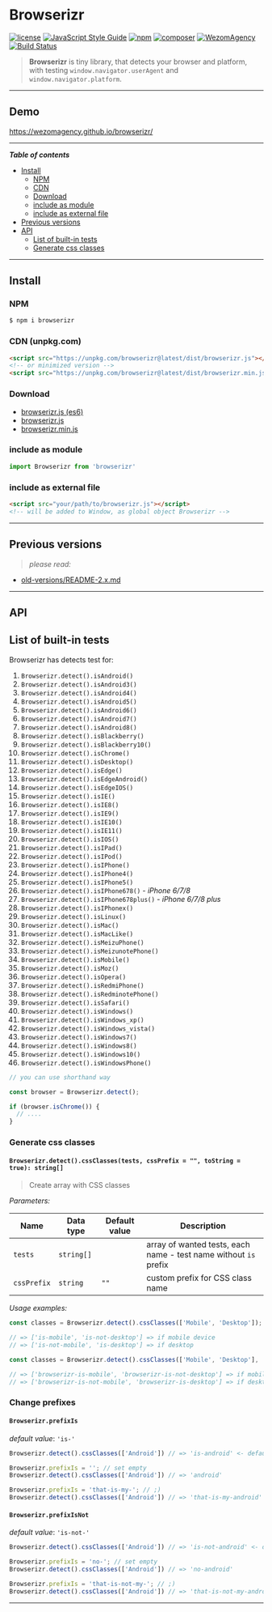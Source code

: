 # Browserizr

[![license](https://img.shields.io/badge/License-MIT-blue.svg)](https://github.com/dutchenkoOleg/node-w3c-validator/blob/master/LICENSE)
[![JavaScript Style Guide](https://img.shields.io/badge/code_style-standard-brightgreen.svg)](https://standardjs.com)
[![npm](https://img.shields.io/badge/npm-install-orange.svg)](https://www.npmjs.com/package/browserizr)
[![composer](https://img.shields.io/badge/composer-require-orange.svg)](https://packagist.org/packages/wezom-agency/browserizr)
[![WezomAgency](https://img.shields.io/badge/wezom-agency-red.svg)](https://github.com/WezomAgency)
[![Build Status](https://travis-ci.org/WezomAgency/browserizr.svg?branch=master)](https://travis-ci.org/WezomAgency/browserizr)

> **Browserizr** is tiny library, that detects your browser and platform,  
> with testing `window.navigator.userAgent` and `window.navigator.platform`.

---

## Demo

https://wezomagency.github.io/browserizr/

---

***Table of contents***

- [Install](#install)
	- [NPM](#npm)
	- [CDN](#cdn-unpkgcom)
	- [Download](#download)
	- [include as module](#include-as-module)
	- [include as external file](#include-as-external-file)
- [Previous versions](#previous-versions)
- [API](#api)
	- [List of built-in tests](#list-of-built-in-tests)
	- [Generate css classes](#generate-css-classes)

---

## Install

### NPM

```bash
$ npm i browserizr
```

### CDN (unpkg.com)

```html
<script src="https://unpkg.com/browserizr@latest/dist/browserizr.js"></script>
<!-- or minimized version -->
<script src="https://unpkg.com/browserizr@latest/dist/browserizr.min.js"></script>
```

### Download

- [browserizr.js (es6)](https://unpkg.com/browserizr@latest/index.js)
- [browserizr.js](https://unpkg.com/browserizr@latest/dist/browserizr.js)
- [browserizr.min.js](https://unpkg.com/browserizr@latest/dist/browserizr.min.js)

### include as module

```js
import Browserizr from 'browserizr'
```

### include as external file

```html
<script src="your/path/to/browserizr.js"></script>
<!-- will be added to Window, as global object Browserizr -->
```

---

## Previous versions

> _please read:_

- [old-versions/README-2.x.md](https://github.com/WezomAgency/browserizr/blob/master/old-versions/README-2.x.md)


---

## API

## List of built-in tests

Browserizr has detects test for:

1. `Browserizr.detect().isAndroid()`
1. `Browserizr.detect().isAndroid3()`
1. `Browserizr.detect().isAndroid4()`
1. `Browserizr.detect().isAndroid5()`
1. `Browserizr.detect().isAndroid6()`
1. `Browserizr.detect().isAndroid7()`
1. `Browserizr.detect().isAndroid8()`
1. `Browserizr.detect().isBlackberry()`
1. `Browserizr.detect().isBlackberry10()`
1. `Browserizr.detect().isChrome()`
1. `Browserizr.detect().isDesktop()`
1. `Browserizr.detect().isEdge()`
1. `Browserizr.detect().isEdgeAndroid()`
1. `Browserizr.detect().isEdgeIOS()`
1. `Browserizr.detect().isIE()`
1. `Browserizr.detect().isIE8()`
1. `Browserizr.detect().isIE9()`
1. `Browserizr.detect().isIE10()`
1. `Browserizr.detect().isIE11()`
1. `Browserizr.detect().isIOS()`
1. `Browserizr.detect().isIPad()`
1. `Browserizr.detect().isIPod()`
1. `Browserizr.detect().isIPhone()`
1. `Browserizr.detect().isIPhone4()`
1. `Browserizr.detect().isIPhone5()`
1. `Browserizr.detect().isIPhone678()` - _iPhone 6/7/8_
1. `Browserizr.detect().isIPhone678plus()` - _iPhone 6/7/8 plus_
1. `Browserizr.detect().isIPhonex()`
1. `Browserizr.detect().isLinux()`
1. `Browserizr.detect().isMac()`
1. `Browserizr.detect().isMacLike()`
1. `Browserizr.detect().isMeizuPhone()`
1. `Browserizr.detect().isMeizunotePhone()`
1. `Browserizr.detect().isMobile()`
1. `Browserizr.detect().isMoz()`
1. `Browserizr.detect().isOpera()`
1. `Browserizr.detect().isRedmiPhone()`
1. `Browserizr.detect().isRedminotePhone()`
1. `Browserizr.detect().isSafari()`
1. `Browserizr.detect().isWindows()`
1. `Browserizr.detect().isWindows_xp()`
1. `Browserizr.detect().isWindows_vista()`
1. `Browserizr.detect().isWindows7()`
1. `Browserizr.detect().isWindows8()`
1. `Browserizr.detect().isWindows10()`
1. `Browserizr.detect().isWindowsPhone()`

```js
// you can use shorthand way

const browser = Browserizr.detect();

if (browser.isChrome()) {
  // ....
}
```



### Generate css classes

#### `Browserizr.detect().cssClasses(tests, cssPrefix = "", toString = true): string[]`

> Create array with CSS classes

_Parameters:_

Name | Data type | Default value | Description
 --- | --- | --- | ---
 `tests` | `string[]` |  | array of wanted tests, each name - test name without `is` prefix
 `cssPrefix` | `string` | `""` | custom prefix for CSS class name
 
_Usage examples:_

```js
const classes = Browserizr.detect().cssClasses(['Mobile', 'Desktop']);

// => ['is-mobile', 'is-not-desktop'] => if mobile device
// => ['is-not-mobile', 'is-desktop'] => if desktop
```

```js
const classes = Browserizr.detect().cssClasses(['Mobile', 'Desktop'], 'browserizr-');

// => ['browserizr-is-mobile', 'browserizr-is-not-desktop'] => if mobile device
// => ['browserizr-is-not-mobile', 'browserizr-is-desktop'] => if desktop
```

### Change prefixes

#### `Browserizr.prefixIs`

_default value_: `'is-'`

```js
Browserizr.detect().cssClasses(['Android']) // => 'is-android' <- default prefix

Browserizr.prefixIs = ''; // set empty
Browserizr.detect().cssClasses(['Android']) // => 'android'

Browserizr.prefixIs = 'that-is-my-'; // ;)
Browserizr.detect().cssClasses(['Android']) // => 'that-is-my-android'
``` 

#### `Browserizr.prefixIsNot`

_default value_: `'is-not-'`

```js
Browserizr.detect().cssClasses(['Android']) // => 'is-not-android' <- default prefix

Browserizr.prefixIs = 'no-'; // set empty
Browserizr.detect().cssClasses(['Android']) // => 'no-android'

Browserizr.prefixIs = 'that-is-not-my-'; // ;)
Browserizr.detect().cssClasses(['Android']) // => 'that-is-not-my-android'
``` 

---
